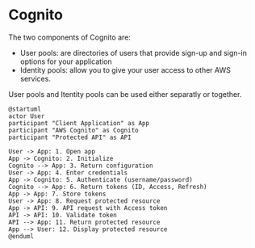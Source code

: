 # Cognito

The two components of Cognito are:&#x20;

* User pools: are directories of users that provide sign-up and sign-in options for your application
* Identity pools: allow you to give your user access to other AWS services.&#x20;

User pools and Itentity pools can be used either separatly or together.&#x20;



```plant-uml
@startuml
actor User
participant "Client Application" as App
participant "AWS Cognito" as Cognito
participant "Protected API" as API

User -> App: 1. Open app
App -> Cognito: 2. Initialize
Cognito --> App: 3. Return configuration
User -> App: 4. Enter credentials
App -> Cognito: 5. Authenticate (username/password)
Cognito --> App: 6. Return tokens (ID, Access, Refresh)
App -> App: 7. Store tokens
User -> App: 8. Request protected resource
App -> API: 9. API request with Access token
API -> API: 10. Validate token
API --> App: 11. Return protected resource
App --> User: 12. Display protected resource
@enduml
```
